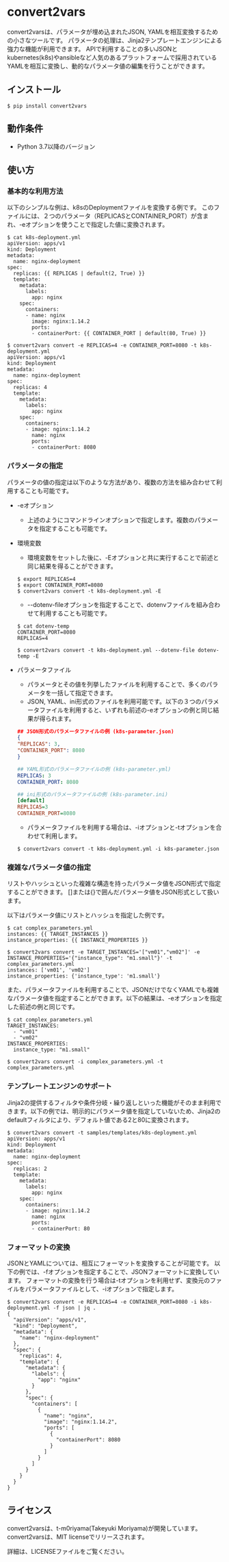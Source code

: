 convert2vars
=============

convert2varsは、パラメータが埋め込まれたJSON, YAMLを相互変換するための小さなツールです。
パラメータの処理は、Jinja2テンプレートエンジンによる強力な機能が利用できます。
APIで利用することの多いJSONとkubernetes(k8s)やansibleなど人気のあるプラットフォームで採用されているYAMLを相互に変換し、動的なパラメータ値の編集を行うことができます。

## インストール
```
$ pip install convert2vars
```

## 動作条件

* Python 3.7以降のバージョン

## 使い方

### 基本的な利用方法

以下のシンプルな例は、k8sのDeploymentファイルを変換する例です。
このファイルには、２つのパラメータ（REPLICASとCONTAINER_PORT）が含まれ、-eオプションを使うことで指定した値に変換されます。

``` k8s Deployment sample
$ cat k8s-deployment.yml
apiVersion: apps/v1
kind: Deployment
metadata:
  name: nginx-deployment
spec:
  replicas: {{ REPLICAS | default(2, True) }}
  template:
    metadata:
      labels:
        app: nginx
    spec:
      containers:
      - name: nginx
        image: nginx:1.14.2
        ports:
        - containerPort: {{ CONTAINER_PORT | default(80, True) }}

$ convert2vars convert -e REPLICAS=4 -e CONTAINER_PORT=8080 -t k8s-deployment.yml
apiVersion: apps/v1
kind: Deployment
metadata:
  name: nginx-deployment
spec:
  replicas: 4
  template:
    metadata:
      labels:
        app: nginx
    spec:
      containers:
      - image: nginx:1.14.2
        name: nginx
        ports:
        - containerPort: 8080
```

### パラメータの指定

パラメータの値の指定は以下のような方法があり、複数の方法を組み合わせて利用することも可能です。
* -eオプション
  - 上述のようにコマンドラインオプションで指定します。複数のパラメータを指定することも可能です。
* 環境変数
  - 環境変数をセットした後に、-Eオプションと共に実行することで前述と同じ結果を得ることができます。
  ```
  $ export REPLICAS=4
  $ export CONTAINER_PORT=8080
  $ convert2vars convert -t k8s-deployment.yml -E
  ```
  - --dotenv-fileオプションを指定することで、dotenvファイルを組み合わせて利用することも可能です。
  ```
  $ cat dotenv-temp
  CONTAINER_PORT=8080
  REPLICAS=4
  
  $ convert2vars convert -t k8s-deployment.yml --dotenv-file dotenv-temp -E
  ```
* パラメータファイル
  - パラメータとその値を列挙したファイルを利用することで、多くのパラメータを一括して指定できます。
  - JSON, YAML、ini形式のファイルを利用可能です。以下の３つのパラメータファイルを利用すると、いずれも前述の-eオプションの例と同じ結果が得られます。

  ``` JSON parameter file example 
  ## JSON形式のパラメータファイルの例 (k8s-parameter.json)
  {
  "REPLICAS": 3,
  "CONTAINER_PORT": 8080
  }
  ```

  ``` YAML parameter file example
  ## YAML形式のパラメータファイルの例 (k8s-parameter.yml)
  REPLICAS: 3
  CONTAINER_PORT: 8080
  ```

  ``` ini parameter file example
  ## ini形式のパラメータファイルの例 (k8s-parameter.ini)
  [default]
  REPLICAS=3
  CONTAINER_PORT=8080
  ```
  - パラメータファイルを利用する場合は、-iオプションと-tオプションを合わせて利用します。
  ```
  $ convert2vars convert -t k8s-deployment.yml -i k8s-parameter.json
  ```

### 複雑なパラメータ値の指定
リストやハッシュといった複雑な構造を持ったパラメータ値をJSON形式で指定することができます。
[]または{}で囲んだパラメータ値をJSON形式として扱います。

以下はパラメータ値にリストとハッシュを指定した例です。

```
$ cat complex_parameters.yml
instances: {{ TARGET_INSTANCES }}
instance_properties: {{ INSTANCE_PROPERTIES }}

$ convert2vars convert -e TARGET_INSTANCES='["vm01","vm02"]' -e INSTANCE_PROPERTIES='{"instance_type": "m1.small"}' -t complex_parameters.yml
instances: ['vm01', 'vm02']
instance_properties: {'instance_type': 'm1.small'}
```

また、パラメータファイルを利用することで、JSONだけでなくYAMLでも複雑なパラメータ値を指定することができます。以下の結果は、-eオプションを指定した前述の例と同じです。

```
$ cat complex_parameters.yml
TARGET_INSTANCES:
  - "vm01"
  - "vm02"
INSTANCE_PROPERTIES:
  instance_type: "m1.small"

$ convert2vars convert -i complex_parameters.yml -t complex_parameters.yml
```

### テンプレートエンジンのサポート

Jinja2の提供するフィルタや条件分岐・繰り返しといった機能がそのまま利用できます。以下の例では、明示的にパラメータ値を指定していないため、Jinja2のdefaultフィルタにより、デフォルト値である2と80に変換されます。

```
$ convert2vars convert -t samples/templates/k8s-deployment.yml
apiVersion: apps/v1
kind: Deployment
metadata:
  name: nginx-deployment
spec:
  replicas: 2
  template:
    metadata:
      labels:
        app: nginx
    spec:
      containers:
      - image: nginx:1.14.2
        name: nginx
        ports:
        - containerPort: 80
```

### フォーマットの変換
JSONとYAMLについては、相互にフォーマットを変換することが可能です。
以下の例では、-fオプションを指定することで、JSONフォーマットに変換しています。
フォーマットの変換を行う場合は-tオプションを利用せず、変換元のファイルをパラメータファイルとして、-iオプションで指定します。

```
$ convert2vars convert -e REPLICAS=4 -e CONTAINER_PORT=8080 -i k8s-deployment.yml -f json | jq .
{
  "apiVersion": "apps/v1",
  "kind": "Deployment",
  "metadata": {
    "name": "nginx-deployment"
  },
  "spec": {
    "replicas": 4,
    "template": {
      "metadata": {
        "labels": {
          "app": "nginx"
        }
      },
      "spec": {
        "containers": [
          {
            "name": "nginx",
            "image": "nginx:1.14.2",
            "ports": [
              {
                "containerPort": 8080
              }
            ]
          }
        ]
      }
    }
  }
}
```

## ライセンス
convert2varsは、t-m0riyama(Takeyuki Moriyama)が開発しています。
convert2varsは、MIT licenseでリリースされます。

詳細は、LICENSEファイルをご覧ください。
